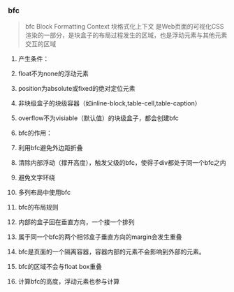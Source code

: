 <!-- css.md -->
### bfc
> bfc Block Formatting Context 块格式化上下文 是Web页面的可视化CSS渲染的一部分，是块盒子的布局过程发生的区域，也是浮动元素与其他元素交互的区域

1. 产生条件：
  1. float不为none的浮动元素
  2. position为absolute或fixed的绝对定位元素
  3. 非块级盒子的块级容器（如inline-block,table-cell,table-caption）
  4. overflow不为visiable（默认值）的块级盒子，都会创建bfc

2. bfc的作用：
  1. 利用bfc避免外边距折叠
  2. 清除内部浮动（撑开高度），触发父级的bfc，使得子div都处于同一个bfc之内
  3. 避免文字环绕
  4. 多列布局中使用bfc

3. bfc的布局规则
  1. 内部的盒子回在垂直方向，一个接一个排列
  2. 属于同一个bfc的两个相邻盒子垂直方向的margin会发生重叠
  3. bfc是页面的一个隔离容器，容器内部的元素不会影响到外部的元素。
  4. bfc的区域不会与float box重叠
  5. 计算bfc的高度，浮动元素也参与计算


